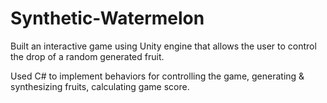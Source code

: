 # Synthetic-Watermelon

Built an interactive game using Unity engine that allows the user to control the drop of a random generated fruit.

Used C# to implement behaviors for controlling the game, generating & synthesizing fruits, calculating game score. 
